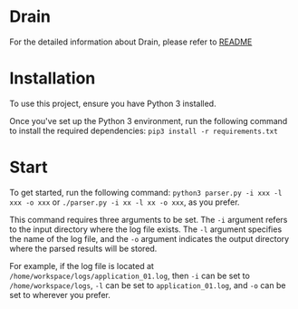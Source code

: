 # Drain
For the detailed information about Drain, please refer to [README](https://github.com/logpai/logparser/blob/main/logparser/Drain/README.md)


# Installation

To use this project, ensure you have Python 3 installed. 

Once you've set up the Python 3 environment, run the following command to install the required dependencies:
`pip3 install -r requirements.txt`

# Start

To get started, run the following command:
`python3 parser.py -i xxx -l xxx -o xxx` or `./parser.py -i xx -l xx -o xxx`, as you prefer.

This command requires three arguments to be set. The `-i` argument refers to the input directory where the log file exists. The `-l` argument specifies the name of the log file, and the `-o` argument indicates the output directory where the parsed results will be stored.

For example, if the log file is located at `/home/workspace/logs/application_01.log`, then `-i` can be set to `/home/workspace/logs`, `-l` can be set to `application_01.log`, and `-o` can be set to wherever you prefer.




